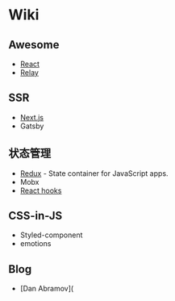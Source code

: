 # Wiki

## Awesome

- [React](https://github.com/enaqx/awesome-react)
- [Relay](https://github.com/expede/awesome-relay)

## SSR

- [Next.js](https://github.com/unicodeveloper/awesome-nextjs#readme) 
- Gatsby

## 状态管理

- [Redux](https://github.com/brillout/awesome-redux#readme) - State container for JavaScript apps.
- Mobx
- [React hooks](https://github.com/glauberfc/awesome-react-hooks#readme)

## CSS-in-JS

- Styled-component
- emotions

## Blog

- [Dan Abramov](